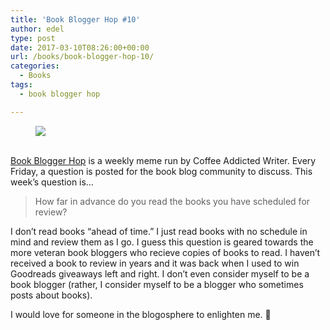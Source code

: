 ```yaml
---
title: 'Book Blogger Hop #10'
author: edel
type: post
date: 2017-03-10T08:26:00+00:00
url: /books/book-blogger-hop-10/
categories:
  - Books
tags:
  - book blogger hop

---
```

<figure><a rel="_nofollow" href="http://www.coffeeaddictedwriter.com/p/blog-page.html"><img src="https://i1.wp.com/3.bp.blogspot.com/-2bKizvp-A9w/WEjGAM4OjJI/AAAAAAAAV50/nU3xHQNtvSQQ8dRsB8OueG061E99KPrYACLcB/s1600/Book%2BBlogger%2BHop%2B%2528Final%2529.png?w=663&#038;ssl=1" data-recalc-dims="1" /></a></figure> 

<a rel="_nofollow" href="http://www.coffeeaddictedwriter.com/p/blog-page.html"></a>

<a rel="_nofollow" href="http://www.coffeeaddictedwriter.com/p/blog-page.html"><br /> </a><a rel="_nofollow" href="http://www.coffeeaddictedwriter.com/p/blog-page.html">Book Blogger Hop</a> is a weekly meme run by Coffee Addicted Writer. Every Friday, a question is posted for the book blog community to discuss. This week&#8217;s question is&#8230;

> How far in advance do you read the books you have scheduled for review?

I don&#8217;t read books &#8220;ahead of time.&#8221; I just read books with no schedule in mind and review them as I go. I guess this question is geared towards the more veteran book bloggers who recieve copies of books to read. I haven&#8217;t received a book to review in years and it was back when I used to win Goodreads giveaways left and right. I don&#8217;t even consider myself to be a book blogger (rather, I consider myself to be a blogger who sometimes posts about books).

I would love for someone in the blogosphere to enlighten me. 🙂